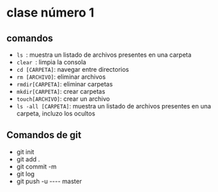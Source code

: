 # clase número 1
## comandos
- ```ls ```: muestra un listado de archivos presentes en una carpeta
-  ```clear ```: limpia la consola
-  ```cd [CARPETA]```: navegar entre directorios
-  ```rm [ARCHIVO]```: eliminar archivos
-  ```rmdir[CARPETA]```: eliminar carpetas
-  ```mkdir[CARPETA]```: crear carpetas
- ```touch[ARCHIVO]```: crear un archivo
- ```ls -all [CARPETA]```: muestra un listado de archivos presentes en una carpeta, incluzo los ocultos

## Comandos de git
- git init
- git add .
- git commit -m
- git log
- git push -u ---- master 